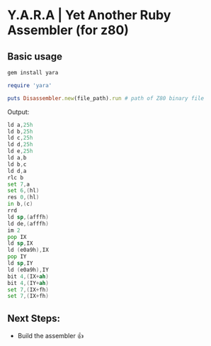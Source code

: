 # Y.A.R.A | Yet Another Ruby Assembler (for z80)

###


Basic usage
---

```sh
gem install yara
```

```ruby
require 'yara'

puts Disassembler.new(file_path).run # path of Z80 binary file
```

Output:
```asm
ld a,25h
ld b,25h
ld c,25h
ld d,25h
ld e,25h
ld a,b
ld b,c
ld d,a
rlc b
set 7,a
set 6,(hl)
res 0,(hl)
in b,(c)
rrd
ld sp,(afffh)
ld de,(afffh)
im 2
pop IX
ld sp,IX
ld (e0a9h),IX
pop IY
ld sp,IY
ld (e0a9h),IY
bit 4,(IX+ah)
bit 4,(IY+ah)
set 7,(IX+fh)
set 7,(IX+fh)
```


Next Steps:
---

- Build the assembler :+1:
